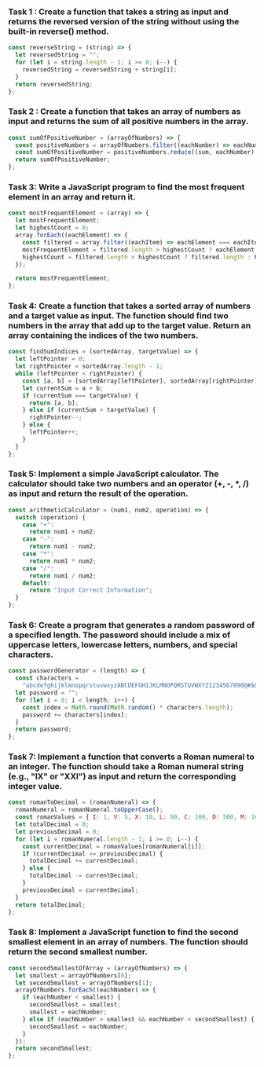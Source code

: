 ### Task 1 : Create a function that takes a string as input and returns the reversed version of the string without using the built-in reverse() method.

```javaScript
const reverseString = (string) => {
  let reversedString = "";
  for (let i = string.length - 1; i >= 0; i--) {
    reversedString = reversedString + string[i];
  }
  return reversedString;
};
```

### Task 2 : Create a function that takes an array of numbers as input and returns the sum of all positive numbers in the array.

```javaScript
const sumOfPositiveNumber = (arrayOfNumbers) => {
  const positiveNumbers = arrayOfNumbers.filter((eachNumber) => eachNumber > 0);
  const sumOfPositiveNumber = positiveNumbers.reduce((sum, eachNumber) => sum + eachNumber, 0);
  return sumOfPositiveNumber;
};
```

### Task 3: Write a JavaScript program to find the most frequent element in an array and return it.

```javaScript
const mostFrequentElement = (array) => {
  let mostFrequentElement;
  let highestCount = 0;
  array.forEach((eachElement) => {
    const filtered = array.filter((eachItem) => eachElement === eachItem);
    mostFrequentElement = filtered.length > highestCount ? eachElement : mostFrequentElement;
    highestCount = filtered.length > highestCount ? filtered.length : highestCount;
  });

  return mostFrequentElement;
};
```
### Task 4: Create a function that takes a sorted array of numbers and a target value as input. The function should find two numbers in the array that add up to the target value. Return an array containing the indices of the two numbers.

```javaScript
const findSumIndices = (sortedArray, targetValue) => {
  let leftPointer = 0;
  let rightPointer = sortedArray.length - 1;
  while (leftPointer < rightPointer) {
    const [a, b] = [sortedArray[leftPointer], sortedArray[rightPointer]];
    let currentSum = a + b;
    if (currentSum === targetValue) {
      return [a, b];
    } else if (currentSum > targetValue) {
      rightPointer--;
    } else {
      leftPointer++;
    }
  }
};
```
### Task 5: Implement a simple JavaScript calculator. The calculator should take two numbers and an operator (+, -, \*, /) as input and return the result of the operation.

```JavaScript
const arithmeticCalculator = (num1, num2, operation) => {
  switch (operation) {
    case "+":
      return num1 + num2;
    case "-":
      return num1 - num2;
    case "*":
      return num1 * num2;
    case "/":
      return num1 / num2;
    default:
      return "Input Correct Information";
  }
};
```
### Task 6: Create a program that generates a random password of a specified length. The password should include a mix of uppercase letters, lowercase letters, numbers, and special characters.

```javaScript
const passwordGenerator = (length) => {
  const characters =
    "abcdefghijklmnopqrstuvwxyzABCDEFGHIJKLMNOPQRSTUVWXYZ1234567890@#$&*";
  let password = "";
  for (let i = 0; i < length; i++) {
    const index = Math.round(Math.random() * characters.length);
    password += characters[index];
  }
  return password;
};
```

### Task 7: Implement a function that converts a Roman numeral to an integer. The function should take a Roman numeral string (e.g., "IX" or "XXI") as input and return the corresponding integer value.

```javaScript
const romanToDecimal = (romanNumeral) => {
  romanNumeral = romanNumeral.toUpperCase();
  const romanValues = { I: 1, V: 5, X: 10, L: 50, C: 100, D: 500, M: 1000 };
  let totalDecimal = 0;
  let previousDecimal = 0;
  for (let i = romanNumeral.length - 1; i >= 0; i--) {
    const currentDecimal = romanValues[romanNumeral[i]];
    if (currentDecimal >= previousDecimal) {
      totalDecimal += currentDecimal;
    } else {
      totalDecimal -= currentDecimal;
    }
    previousDecimal = currentDecimal;
  }
  return totalDecimal;
};
```

### Task 8: Implement a JavaScript function to find the second smallest element in an array of numbers. The function should return the second smallest number.

```javaScript
const secondSmallestOfArray = (arrayOfNumbers) => {
  let smallest = arrayOfNumbers[0];
  let secondSmallest = arrayOfNumbers[1];
  arrayOfNumbers.forEach((eachNumber) => {
    if (eachNumber < smallest) {
      secondSmallest = smallest;
      smallest = eachNumber;
    } else if (eachNumber > smallest && eachNumber < secondSmallest) {
      secondSmallest = eachNumber;
    }
  });
  return secondSmallest;
};
```
